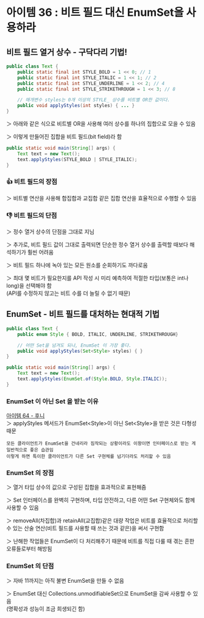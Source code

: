 # 아이템 36 : 비트 필드 대신 EnumSet을 사용하라

## 비트 필드 열거 상수 - 구닥다리 기법!

```JAVA
public class Text {
    public static final int STYLE_BOLD = 1 << 0; // 1
    public static final int STYLE_ITALIC = 1 << 1; // 2
    public static final int STYLE_UNDERLINE = 1 << 2; // 4
    public static final int STYLE_STRIKETHROUGH = 1 << 3; // 8

    // 매개변수 styles는 0개 이상의 STYLE_ 상수를 비트별 OR한 값이다.
    public void applyStyles(int styles) { ... }
}
```

＞ 아래와 같은 식으로 비트별 OR을 사용해 여러 상수를 하나의 집합으로 모을 수 있음

＞ 이렇게 만들어진 집합을 비트 필드(bit field)라 함

```JAVA
public static void main(String[] args) {
    Text text = new Text();
    text.applyStyles(STYLE_BOLD | STYLE_ITALIC);
}
```

### 👍 비트 필드의 장점

＞ 비트별 연산을 사용해 합집합과 교집합 같은 집합 연산을 효율적으로 수행할 수 있음

### 👎 비트 필드의 단점

＞ 정수 열거 상수의 단점을 그대로 지님

＞ 추가로, 비트 필드 값이 그대로 출력되면 단순한 정수 열거 상수를 출력할 때보다 해석하기가 훨씬 어려움

＞ 비트 필드 하나에 녹아 있는 모든 원소를 순회하기도 까다로움

＞ 최대 몇 비트가 필요한지를 API 작성 시 미리 예측하여 적절한 타입(보통은 int나 long)을 선택해야 함  
(API를 수정하지 않고는 비트 수를 더 늘릴 수 없기 때문)

## EnumSet - 비트 필드를 대처하는 현대적 기법

```JAVA
public class Text {
    public enum Style { BOLD, ITALIC, UNDERLINE, STRIKETHROUGH}

    // 어떤 Set을 넘겨도 되나, EnumSet 이 가장 좋다.
    public void applyStyles(Set<Style> styles) { }
}
```

```JAVA
public static void main(String[] args) {
    Text text = new Text();
    text.applyStyles(EnumSet.of(Style.BOLD, Style.ITALIC));
}
```

### EnumSet 이 아닌 Set 을 받는 이유
[아이템 64 - 후니](https://github.com/jayjaehunchoi/effective-java/blob/huni/09%EC%9E%A5/%EC%95%84%EC%9D%B4%ED%85%9C_64/%EA%B0%9D%EC%B2%B4%EB%8A%94_%EC%9D%B8%ED%84%B0%ED%8E%98%EC%9D%B4%EC%8A%A4%EB%A5%BC_%EC%82%AC%EC%9A%A9%ED%95%B4_%EC%B0%B8%EC%A1%B0%ED%95%98%EB%9D%BC.pdf)  
＞ applyStyles 메서드가 EnumSet\<Style>이 아닌 Set\<Style>을 받은 것은 다형성 때문

    모든 클라이언트가 EnumSet을 건네리라 짐작되는 상황이라도 이왕이면 인터페이스로 받는 게 일반적으로 좋은 습관임
    이렇게 하면 특이한 클라이언트가 다른 Set 구현체를 넘기더라도 처리할 수 있음

### EnumSet 의 장점

＞ 열거 타입 상수의 값으로 구성된 집합을 효과적으로 표현해줌

＞ Set 인터페이스를 완벽히 구현하며, 타입 안전하고, 다른 어떤 Set 구현체와도 함께 사용할 수 있음

＞ removeAll(차집합)과 retainAll(교집합)같은 대량 작업은 비트를 효율적으로 처리할 수 있는 산술 연산(비트 필드를 사용할 때 쓰는 것과 같은)을 써서 구현함

＞ 난해한 작업들은 EnumSet이 다 처리해주기 때문에 비트를 직접 다룰 때 겪는 흔한 오류들로부터 해방됨

### EnumSet 의 단점

＞ 자바 11까지는 아직 불변 EnumSet을 만들 수 없음

＞ EnumSet 대신 Collections.unmodifiableSet으로 EnumSet을 감싸 사용할 수 있음  
(명확성과 성능이 조금 희생되긴 함)

